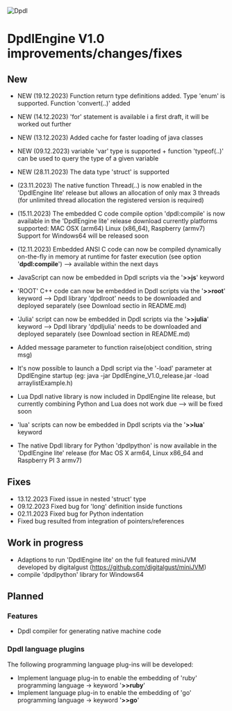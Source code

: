 
![Dpdl](https://www.dpdl.io/images/dpdl-io.png)

# DpdlEngine V1.0 improvements/changes/fixes

## New 

* NEW (19.12.2023) 	Function return type definitions added. Type 'enum' is supported. Function 'convert(..)' added


* NEW (14.12.2023) 'for' statement is available i a first draft, it will be worked out further
* NEW (13.12.2023) Added cache for faster loading of java classes
* NEW (09.12.2023) variable 'var' type is supported + function 'typeof(..)' can be used to query the type of a given variable
* NEW (28.11.2023) The data type 'struct' is supported
* (23.11.2023) The native function Thread(..) is now enabled in the 'DpdlEngine lite' release but allows an allocation of only max 3 threads (for unlimited thread allocation the registered version is required)
* (15.11.2023) The embedded C code compile option 'dpdl:compile' is now available in the 'DpdlEngine lite' release download
  currently platforms supported: MAC OSX (arm64) Linux (x86_64), Raspberry (armv7)
  Support for Windows64 will be released soon
* (12.11.2023) Embedded ANSI C code can now be compiled dynamically on-the-fly in memory at runtime for faster execution (see option '**dpdl:compile**') --> available within the next days
* JavaScript can now be embedded in Dpdl scripts via the '**>>js**' keyword
* 'ROOT' C++ code can now be embedded in Dpdl scripts via the '**>>root**' keyword --> Dpdl library 'dpdlroot' needs to be downloaded and deployed separately (see Download sectio in README.md)  
* 'Julia' script can now be embedded in Dpdl scripts via the '**>>julia**' keyword --> Dpdl library 'dpdljulia' needs to be downloaded and deployed separately (see Download section in README.md)
* Added message parameter to function raise(object condition, string msg)
* It's now possible to launch a Dpdl script via the '-load' parameter at DpdlEngine startup (eg: java -jar DpdlEngine_V1.0_release.jar -load arraylistExample.h)
* Lua Dpdl native library is now included in DpdlEngine lite release, but currently combining Python and Lua does not work due --> will be fixed soon
* 'lua' scripts can now be embedded in Dpdl scripts via the '**>>lua**' keyword
* The native Dpdl library for Python 'dpdlpython' is now available  in the 'DpdlEngine lite' release (for Mac OS X arm64, Linux x86_64 and Raspberry PI 3 armv7)



  
 
## Fixes

* 13.12.2023 Fixed issue in nested 'struct' type
* 09.12.2023 Fixed bug for 'long' definition inside functions
* 02.11.2023 Fixed bug for Python indentation
* Fixed bug resulted from integration of pointers/references




## Work in progress

* Adaptions to run 'DpdlEngine lite' on the full featured miniJVM developed by digitalgust (https://github.com/digitalgust/miniJVM)
* compile 'dpdlpython' library for Windows64


## Planned

### Features

* Dpdl compiler for generating native machine code 


### Dpdl language plugins

The following programming language plug-ins will be developed:

* Implement language plug-in to enable the embedding of 'ruby' programming language -> keyword '**>>ruby**'
* Implement language plug-in to enable the embedding of 'go' programming language -> keyword '**>>go**'

